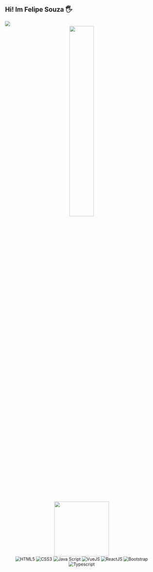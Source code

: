 <div>
  <h2>Hi! Im Felipe Souza 🖐️</h2>
  <a href="" target="_blank">
    <img  src="https://img.shields.io/badge/-LinkedIn-%230077B5?style=for-the-badge&logo=linkedin&logoColor=white" target="_blank">
  </a> 
  </div>
     <div align="center">
     <img  style="width: 40%" src="https://cdn.discordapp.com/attachments/515724401598136322/1020007025880596640/dylan-mackay-kots2-wip2.gif" />
  </div>
</div>

<div align="center">
  <img height="180em" src="https://github-readme-stats.vercel.app/api?username=jdonghia&show_icons=true&theme=radical&include_all_commits=true&count_private=true%22/%3E
  <img height="180em" src="https://github-readme-stats.vercel.app/api/top-langs/?username=jdonghia&layout=compact&langs_count=7&theme=radical%22/%3E
</div>

<div align="center" style="display: inline_block"><br/>
  <img  style="align: center" alt="HTML5" src="https://img.shields.io/badge/HTML5-E34F26?style=for-the-badge&logo=html5&logoColor=white" />
  <img  style="align: center" alt="CSS3" src="https://img.shields.io/badge/CSS3-1572B6?style=for-the-badge&logo=css3&logoColor=white" />
  <img  style="align: center" alt="Java Script" src="https://img.shields.io/badge/JavaScript-F7DF1E?style=for-the-badge&logo=javascript&logoColor=black" />
  <img  style="align: center" alt="VueJS" src="https://img.shields.io/badge/Vue.js-35495E?style=for-the-badge&logo=vue.js&logoColor=4FC08D" />
  <img  style="align: center" alt="ReactJS" src="https://img.shields.io/badge/React-20232A?style=for-the-badge&logo=react&logoColor=61DAFB" />
  <img  style="align: center" alt="Bootstrap" src="https://img.shields.io/badge/Bootstrap-563D7C?style=for-the-badge&logo=bootstrap&logoColor=white" />
  <img  style="align: center" alt="Typescript" src="https://img.shields.io/badge/TypeScript-007ACC?style=for-the-badge&logo=typescript&logoColor=white" />
</div>
